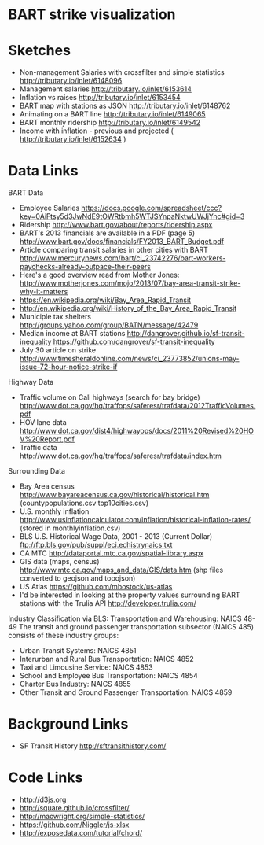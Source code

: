 BART strike visualization
=========================

# Sketches

* Non-management Salaries with crossfilter and simple statistics http://tributary.io/inlet/6148096
* Management salaries http://tributary.io/inlet/6153614
* Inflation vs raises http://tributary.io/inlet/6153454
* BART map with stations as JSON http://tributary.io/inlet/6148762
* Animating on a BART line http://tributary.io/inlet/6149065
* BART monthly ridership http://tributary.io/inlet/6149542
* Income with inflation - previous and projected ( http://tributary.io/inlet/6152634 )

# Data Links

BART Data  
* Employee Salaries https://docs.google.com/spreadsheet/ccc?key=0AiFtsy5d3JwNdE9tOWRtbmh5WTJSYnpaNktwUWJjYnc#gid=3
* Ridership http://www.bart.gov/about/reports/ridership.aspx
* BART's 2013 financials are available in a PDF (page 5) http://www.bart.gov/docs/financials/FY2013_BART_Budget.pdf
* Article comparing transit salaries in other cities with BART http://www.mercurynews.com/bart/ci_23742276/bart-workers-paychecks-already-outpace-their-peers
* Here's a good overview read from Mother Jones: http://www.motherjones.com/mojo/2013/07/bay-area-transit-strike-why-it-matters
* https://en.wikipedia.org/wiki/Bay_Area_Rapid_Transit
* http://en.wikipedia.org/wiki/History_of_the_Bay_Area_Rapid_Transit
* Municiple tax shelters http://groups.yahoo.com/group/BATN/message/42479
* Median income at BART stations http://dangrover.github.io/sf-transit-inequality https://github.com/dangrover/sf-transit-inequality
* July 30 article on strike http://www.timesheraldonline.com/news/ci_23773852/unions-may-issue-72-hour-notice-strike-if

Highway Data  
* Traffic volume on Cali highways (search for bay bridge) http://www.dot.ca.gov/hq/traffops/saferesr/trafdata/2012TrafficVolumes.pdf
* HOV lane data http://www.dot.ca.gov/dist4/highwayops/docs/2011%20Revised%20HOV%20Report.pdf
* Traffic data http://www.dot.ca.gov/hq/traffops/saferesr/trafdata/index.htm

Surrounding Data  
* Bay Area census http://www.bayareacensus.ca.gov/historical/historical.htm (countypopulations.csv top10cities.csv)
* U.S. monthly inflation http://www.usinflationcalculator.com/inflation/historical-inflation-rates/ (stored in monthlyinflation.csv)
* BLS U.S. Historical Wage Data, 2001 - 2013 (Current Dollar) ftp://ftp.bls.gov/pub/suppl/eci.echistrynaics.txt
* CA MTC http://dataportal.mtc.ca.gov/spatial-library.aspx
* GIS data (maps, census) http://www.mtc.ca.gov/maps_and_data/GIS/data.htm (shp files converted to geojson and topojson)
* US Atlas https://github.com/mbostock/us-atlas
* I'd be interested in looking at the property values surrounding BART stations with the Trulia API http://developer.trulia.com/

Industry Classification via BLS:
Transportation and Warehousing: NAICS 48-49
The transit and ground passenger transportation subsector (NAICS 485) consists of these industry groups:
* Urban Transit Systems: NAICS 4851
* Interurban and Rural Bus Transportation: NAICS 4852
* Taxi and Limousine Service: NAICS 4853
* School and Employee Bus Transportation: NAICS 4854
* Charter Bus Industry: NAICS 4855
* Other Transit and Ground Passenger Transportation: NAICS 4859

# Background Links
* SF Transit History http://sftransithistory.com/

# Code Links

* http://d3js.org
* http://square.github.io/crossfilter/
* http://macwright.org/simple-statistics/
* https://github.com/Niggler/js-xlsx
* http://exposedata.com/tutorial/chord/
